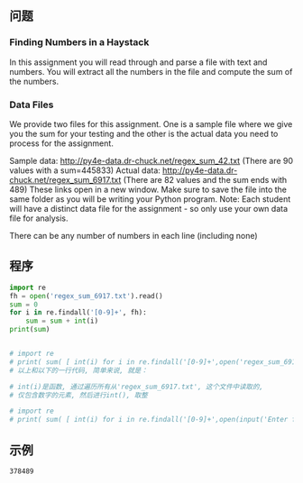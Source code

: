 ## 问题
### Finding Numbers in a Haystack
In this assignment you will read through and parse a file with text and numbers. You will extract all the numbers in the file and compute the sum of the numbers.

### Data Files
We provide two files for this assignment. One is a sample file where we give you the sum for your testing and the other is the actual data you need to process for the assignment.

Sample data: http://py4e-data.dr-chuck.net/regex_sum_42.txt (There are 90 values with a sum=445833)
Actual data: http://py4e-data.dr-chuck.net/regex_sum_6917.txt (There are 82 values and the sum ends with 489)
These links open in a new window. Make sure to save the file into the same folder as you will be writing your Python program. Note: Each student will have a distinct data file for the assignment - so only use your own data file for analysis.

There can be any number of numbers in each line (including none)
## 程序
```python
import re
fh = open('regex_sum_6917.txt').read()
sum = 0
for i in re.findall('[0-9]+', fh):
    sum = sum + int(i)
print(sum)


# import re
# print( sum( [ int(i) for i in re.findall('[0-9]+',open('regex_sum_6917.txt').read())]))
# 以上和以下的一行代码, 简单来说, 就是：

# int(i)是函数, 通过遍历所有从'regex_sum_6917.txt', 这个文件中读取的, 
# 仅包含数字的元素, 然后进行int(), 取整

# import re
# print( sum( [ int(i) for i in re.findall('[0-9]+',open(input('Enter file name:\n'),'r').read())]))
```

## 示例
```378489```

